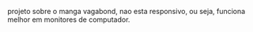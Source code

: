 projeto sobre o manga vagabond, nao esta responsivo, ou seja, funciona melhor em monitores de computador.
